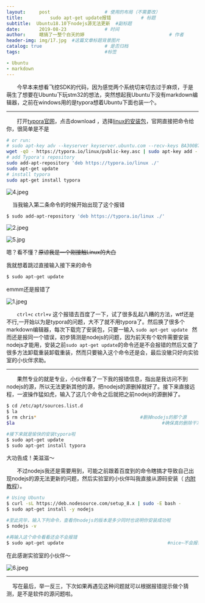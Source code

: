 ```yaml
---
layout:     post   				    # 使用的布局（不需要改）
title:      	sudo apt-get update报错			# 标题 
subtitle:  Ubuntu18.10下nodejs源无法更新  #副标题
date:       2019-08-23				# 时间
author:     瞎搞了一整个白天的婷                               # 作者
header-img: img/17.jpg 	#这篇文章标题背景图片
catalog: true 						# 是否归档
tags:								#标签

- Ubuntu  
- markdown
---
```






&#160; &#160; &#160; &#160;今早本来想看飞控SDK的代码，因为感觉两个系统切来切去过于麻烦，于是萌生了想要在Ubuntu下玩stm32的想法，突然想起我Ubuntu下没有markdown编辑器，之前在windows用的是typora想着Ubuntu下面也装一个。

---

&#160; &#160; &#160; &#160;打开[typora官网](https://www.typora.io/)，点击download ，选择[linux的安装包](https://www.typora.io/#linux)，官网直接把命令给你，很简单是不是

```bash
# or run:
# sudo apt-key adv --keyserver keyserver.ubuntu.com --recv-keys BA300B7755AFCFAE
wget -qO - https://typora.io/linux/public-key.asc | sudo apt-key add -
# add Typora's repository
sudo add-apt-repository 'deb https://typora.io/linux ./'
sudo apt-get update
# install typora
sudo apt-get install typora
```

![4.jpeg](https://i.loli.net/2019/08/23/sB3oaFwPUd4V8qj.jpg)

&#160; &#160; 当我输入第二条命令的时候开始出现了这个报错

```bash
$ sudo add-apt-repository 'deb https://typora.io/linux ./'
```

![2.jpeg](https://i.loli.net/2019/08/23/nYcdfVZMrlg9Phs.jpg)



![5.jpg](https://i.loli.net/2019/08/23/VZH5TS3qtPJKk6b.jpg)



嗯？看不懂？~~原谅我是一个刚接触Linux的大白~~

我就想着跳过直接输入接下来的命令

```bash
$ sudo apt-get update
```

emmm还是报错了

![1.jpeg](https://i.loli.net/2019/08/23/b9TaWHntviQxPVy.jpg)



&#160; &#160; &#160; &#160;`ctrl+c`  `ctrl+v` 这个报错去百度了一下，试了很多乱起八糟的方法，wtf还是不行,一开始以为是typora的问题，大不了就不用typora了。然后换了很多个markdown编辑器，每次下载完了安装包，只要一输入  `sudo apt-get update `  然而还是报同一个错误，初步猜测是nodejs的问题，因为前天有个软件需要安装nodejs才能用，安装之前`sudo apt-get update`的命令还是不会报错的然后又查了很多方法卸载重装卸载重装，然而只要输入这个命令还是会，最后没辙只好向实验室的小伙伴求助。

---



&#160; &#160; &#160; &#160;果然专业的就是专业，小伙伴看了一下我的报错信息，指出是我访问不到nodejs的源，所以无法更新其他的源，把nodejs的源删掉就好了。接下来直接远程，一波操作猛如虎，输入了这几个命令之后就把之前nodejs的源删掉了。

```bash
$ cd /etc/apt/sources.list.d
$ la
$ rm chris* 									 #删掉nodejs的那个源
$la                                                      #确保真的删除干净了

#接下来就是愉快的安装typora啦
$ sudo apt-get update
$ sudo apt-get install typora

```

大功告成！美滋滋～

&#160; &#160; &#160; &#160;不过nodejs我还是需要用到，可能之前跟着百度到的命令瞎搞才导致自己出现nodejs的源无法更新的问题，然后实验室的小伙伴叫我直接从源码安装（ [内附教程](https://github.com/nodesource/distributions/blob/master/README.md#deb)）。

```bash
# Using Ubuntu
$ curl -sL https://deb.nodesource.com/setup_8.x | sudo -E bash -
$ sudo apt-get install -y nodejs

#至此完毕，输入下列命令，查看你nodejs的版本是多少同时也说明你安装成功啦
$ nodejs -v

#再输入这个命令看看还会不会报错
$ sudo apt-get update                                      #nice~不会报错了
```

在此感谢实验室的小伙伴～

![6.jpeg](https://i.loli.net/2019/08/23/8ZkGQeRFNYPKOCt.jpg)

---

 &#160; &#160; 写在最后，举一反三，下次如果再遇见这种问题就可以根据报错提示做个猜测，是不是软件的源问题啦。
